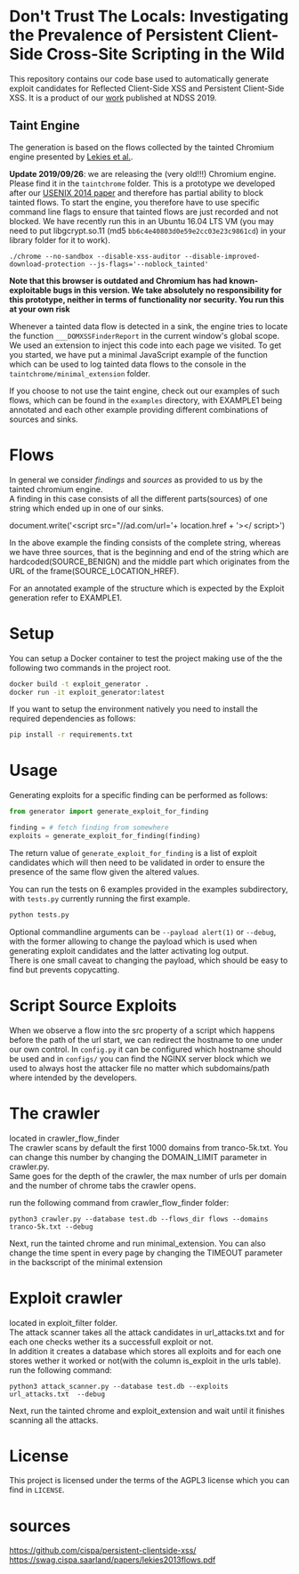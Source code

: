 # Don't Trust The Locals: Investigating the Prevalence of Persistent Client-Side Cross-Site Scripting in the Wild
This repository contains our code base used to automatically generate exploit candidates for 
Reflected Client-Side XSS and Persistent Client-Side XSS.
It is a product of our [work](https://swag.cispa.saarland/papers/steffens2019locals.pdf) published at NDSS 2019.
  
## Taint Engine
The generation is based on the flows collected by the tainted Chromium engine presented by
 [Lekies et al.](https://publications.cispa.saarland/3/1/domxss.pdf). 

**Update 2019/09/26**: we are releasing the (very old!!!) Chromium engine. Please find it in the `taintchrome` folder. This is a prototype we developed after our [USENIX 2014 paper](https://swag.cispa.saarland/papers/stock2014precise.pdf) and therefore has partial ability to block tainted flows. To start the engine, you therefore have to use specific command line flags to ensure that tainted flows are just recorded and not blocked. We have recently run this in an Ubuntu 16.04 LTS VM (you may need to put libgcrypt.so.11 (md5 `bb6c4e40803d0e59e2cc03e23c9861cd`) in your library folder for it to work).

```
./chrome --no-sandbox --disable-xss-auditor --disable-improved-download-protection --js-flags='--noblock_tainted'
```

**Note that this browser is outdated and Chromium has had known-exploitable bugs in this version. We take absolutely no responsibility for this prototype, neither in terms of functionality nor security. You run this at your own risk**

Whenever a tainted data flow is detected in a sink, the engine tries to locate the function `___DOMXSSFinderReport` in the current window's global scope. We used an extension to inject this code into each page we visited. To get you started, we have put a minimal JavaScript example of the function which can be used to log tainted data flows to the console in the `taintchrome/minimal_extension` folder. 

If you choose to not use the taint engine, check out our examples of such flows, which can be found in the `examples` directory, with EXAMPLE1 being annotated and each other example providing different 
combinations of sources and sinks.

# Flows
In general we consider *findings* and *sources* as provided to us by the tainted chromium engine.  
A finding in this case consists of all the different parts(sources) of one string which ended up in one of our sinks.

document.write('<script src="//ad.com/url='+ location.href + '></ script>')  

In the above example the finding consists of the complete string, whereas we have three sources, 
that is the beginning and end of the string which are hardcoded(SOURCE_BENIGN) and the middle part which 
originates from the URL of the frame(SOURCE_LOCATION_HREF).

For an annotated example of the structure which is expected by the Exploit generation refer to EXAMPLE1.
# Setup
You can setup a Docker container to test the project making use of the the following two commands in the project root.
```bash
docker build -t exploit_generator .
docker run -it exploit_generator:latest
```
If you want to setup the environment natively you need to install the required dependencies as follows:
```bash
pip install -r requirements.txt
```
# Usage
Generating exploits for a specific finding can be performed as follows:
```python 
from generator import generate_exploit_for_finding

finding = # fetch finding from somewhere
exploits = generate_exploit_for_finding(finding)
```

The return value of `generate_exploit_for_finding` is a list of exploit candidates which will then need to be validated
 in order to ensure the presence of the same flow given the altered values.

You can run the tests on 6 examples provided in the examples subdirectory, with ```tests.py``` currently 
running the first example.
```bash
python tests.py
```

Optional commandline arguments can be ```--payload alert(1)``` or ```--debug```, with the former allowing to change 
the payload which is used when generating exploit candidates and the latter activating log output.  
There is one small caveat to changing the payload, which should be easy to find but prevents copycatting.

# Script Source Exploits
When we observe a flow into the src property of a script which happens before the path of the url start, we can redirect the hostname to one under our own control. In ```config.py``` it can be configured which hostname should be used and in ```configs/``` you can find the NGINX server block which we used to always host the attacker file no matter which subdomains/path where intended by the developers.



# The crawler     
located in crawler_flow_finder     
The crawler scans by default the first 1000 domains from tranco-5k.txt. You can change this number by changing the DOMAIN_LIMIT parameter in crawler.py.     
Same goes for the depth of the crawler, the max number of urls per domain and the number of chrome tabs the crawler opens.       

run the following command from crawler_flow_finder folder:   

```
python3 crawler.py --database test.db --flows_dir flows --domains tranco-5k.txt --debug
```    
Next, run the tainted chrome and run minimal_extension. You can also change the time spent in every page by changing the TIMEOUT parameter in the backscript of the minimal extension

# Exploit crawler
located in exploit_filter folder.     
The attack scanner takes all the attack candidates in url_attacks.txt and for each one checks wether its a successfull exploit or not.     
In addition it creates a database which stores all exploits and for each one stores wether it worked or not(with the column is_exploit in the urls table).         
run the following command:

```
python3 attack_scanner.py --database test.db --exploits url_attacks.txt  --debug
```
Next, run the tainted chrome and exploit_extension and wait until it finishes scanning all the attacks.

 # License
This project is licensed under the terms of the AGPL3 license which you can find in ```LICENSE```.     

# sources
https://github.com/cispa/persistent-clientside-xss/    
https://swag.cispa.saarland/papers/lekies2013flows.pdf

